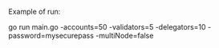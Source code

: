 Example of run:

go run main.go -accounts=50 -validators=5 -delegators=10 -password=mysecurepass -multiNode=false
